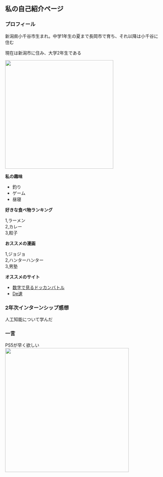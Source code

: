 ## 私の自己紹介ページ ## 

### プロフィール ###

新潟県小千谷市生まれ。中学1年生の夏まで長岡市で育ち、それ以降は小千谷に住む

現在は新潟市に住み、大学2年生である

<img src="https://user-images.githubusercontent.com/95011651/143997247-6435d653-01f9-4a5d-a257-e46352116247.png" width="350px">

 **私の趣味** 

 - 釣り
 - ゲーム
 - 昼寝

 **好きな食べ物ランキング**
 
 1,ラーメン  
 2,カレー  
 3,餃子  

 **おススメの漫画**
 
 1,ジョジョ  
 2,ハンターハンター  
 3,男塾  

 **オススメのサイト**

- [数字で見るドッカンバトル](https://xn--n9jvd7d3d0ad5cwnpcu694dohxad89g.com/)  
- [De速](http://de-baystars.doorblog.jp/)
  

### 2年次インターンシップ感想

人工知能について学んだ

### 一言

PS5が早く欲しい  
<img src="https://user-images.githubusercontent.com/95011651/143999296-b3623d72-9c5f-4b18-9e5c-81a047b2a74a.jpg" width="400px">

